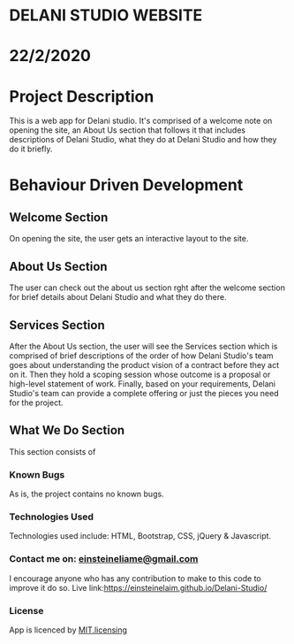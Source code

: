 # DELANI STUDIO WEBSITE

# 22/2/2020

# Project Description
This is a web app for  Delani studio. It's comprised of a welcome note on opening the site, an About Us section that follows it that includes descriptions of Delani Studio, what they do at Delani Studio and how they do it briefly.

# Behaviour Driven Development

## Welcome Section
On opening the site, the user gets an interactive layout to the site.

## About Us Section
The user can check out the about us section rght after the welcome section for brief details about Delani Studio and what they do there.

## Services Section
After the About Us section, the user will see the Services section which is comprised of brief descriptions of the order of how Delani Studio's team goes about understanding the product vision of a contract before they act on it.
Then they hold a scoping session whose outcome is a proposal or high-level statement of work.
Finally, based on your requirements, Delani Studio's team can provide a complete offering or just the pieces you need for the project.

## What We Do Section
This section consists of

### Known Bugs
As is, the project contains no known bugs.

### Technologies Used
Technologies used include:
HTML, Bootstrap, CSS, jQuery & Javascript.

### Contact me on: einsteineliame@gmail.com
I encourage anyone who has any contribution to make to this code to improve it do so. 
Live link:https://einsteinelaim.github.io/Delani-Studio/


### License
App is licenced by [MIT.licensing](LICENCE.txt)
